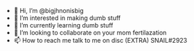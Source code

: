 - 👋 Hi, I’m @bigjhnonisbig
- 👀 I’m interested in making dumb stuff
- 🌱 I’m currently learning dumb stuff
- 💞️ I’m looking to collaborate on your mom fertilazation
- 📫 How to reach me talk to me on disc (EXTRA) SNAIL#2923

<!---
bigjhnonisbig/bigjhnonisbig is a ✨ special ✨ repository because its `README.md` (this file) appears on your GitHub profile.
You can click the Preview link to take a look at your changes.
--->
